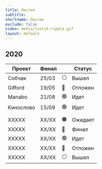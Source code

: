 ```yaml
---
title: Ластик
subtitle:
shortname: Ластик
exclude: false
video: media/lastik-ripple.gif
layout: default
---
```


## 2020

|Проект|Финал||Статус|
|-|-|-|-|
|Собчак|25/03|⚪|Вышел|
|Gifford|19/05|🔵|Отложен|
|Manabo|21/08|🟢|Идет|
|Кинослово|15/09|🟢|Идет|
||||
|XXXXX|XX/XX|🟠|Ожидает|
|XXXXX|XX/XX|🔴|Финал|
|XXXXX|XX/XX|🟢|Идет|
|XXXXX|XX/XX|🔵|Отложен|
|XXXXX|XX/XX|⚪|Вышел|

